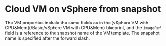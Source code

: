 # Cloud VM on vSphere from snapshot

The VM properties include the same fields as in the [vSphere VM with CPU&Mem](/Basic/vSphere VM with CPU&Mem) blueprint,
and the `imageRef` field is a reference to the snapshot name of the VM template. The snapshot name is specified after the forward slash.